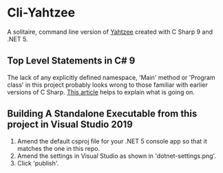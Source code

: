 # Cli-Yahtzee

A solitaire, command line version of [Yahtzee](https://en.wikipedia.org/wiki/Yahtzee) created with C Sharp 9 and .NET 5.

## Top Level Statements in C# 9

The lack of any explicitly defined namespace, 'Main' method or 'Program class' in this project probably looks wrong to those familiar with earlier versions of C Sharp. [This article](https://www.claudiobernasconi.ch/2020/12/03/csharp-9-top-level-statements/) helps to explain what is going on.

## Building A Standalone Executable from this project in Visual Studio 2019

1. Amend the default csproj file for your .NET 5 console app so that it matches the one in this repo.
2. Amend the settings in Visual Studio as shown in 'dotnet-settings.png'.
3. Click 'publish'.
